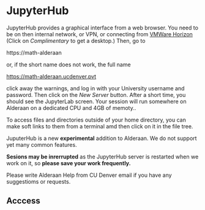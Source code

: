 # JupyterHub

JupyterHub provides a graphical interface from a web browser. You need to be on then internal network,
or VPN, or connecting from [VMWare Horizon](https://remote.ucdenver.edu) (Click on *Complimentary* to get a desktop.)
Then, go to

  https://math-alderaan 

or, if the short name does not work, the full name

  https://math-alderaan.ucdenver.pvt

click away the warnings, and log in with your University username and password. Then click on the *New Server* button. After a short
time, you should see the JupyterLab screen. Your session will run somewhere on Alderaan on a dedicated CPU and 4GB of memoty..

To access files and directories outside of your home directory, you can make soft links to them from a terminal amd then click on it
in the file tree.

JuputerHub is a new **experimental** addition to Alderaan. We do not support yet many common features.

**Sesions may be inrerrupted** as the JupyterHub server is restarted when we work on it, so **please save your
work frequently.** 

Please write Alderaan Help from CU Denver email if you have any suggestioms or requests.

## Acccess

